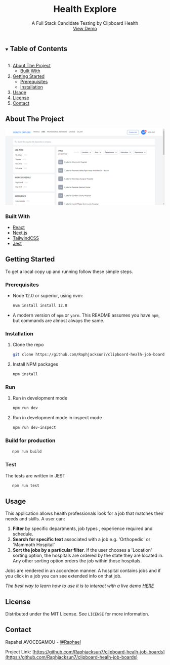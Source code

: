 <!-- PROJECT LOGO -->
<br />
<p align="center">
  <h1 align="center">Health Explore</h1>

  <p align="center">
    A Full Stack Candidate Testing by Clipboard Health
    <br />
    <a href="https://health-explore-mu.vercel.app/">View Demo</a>
  </p>
</p>

<!-- TABLE OF CONTENTS -->
<details open="open">
  <summary><h2 style="display: inline-block">Table of Contents</h2></summary>
  <ol>
    <li>
      <a href="#about-the-project">About The Project</a>
      <ul>
        <li><a href="#built-with">Built With</a></li>
      </ul>
    </li>
    <li>
      <a href="#getting-started">Getting Started</a>
      <ul>
        <li><a href="#prerequisites">Prerequisites</a></li>
        <li><a href="#installation">Installation</a></li>
      </ul>
    </li>
    <li><a href="#usage">Usage</a></li>
    <li><a href="#license">License</a></li>
    <li><a href="#contact">Contact</a></li>
  </ol>
</details>

<!-- ABOUT THE PROJECT -->

## About The Project

![Product Name Screen Shot](screenshots/screenshot.png)

### Built With

- [React](https://reactjs.org/)
- [Next.js](https://nextjs.org/)
- [TailwindCSS](https://tailwindcss.com/)
- [Jest](https://jestjs.io/)

<!-- GETTING STARTED -->

## Getting Started

To get a local copy up and running follow these simple steps.

### Prerequisites

- Node 12.0 or superior, using nvm:
  ```sh
  nvm install install 12.0
  ```
- A modern version of `npm` or `yarn`. This README assumes you have `npm`, but commands are almost always the same.

### Installation

1. Clone the repo
   ```sh
   git clone https://github.com/Raphjacksun7/clipboard-healh-job-boards.git
   ```
2. Install NPM packages
   ```sh
   npm install
   ```

### Run

1. Run in development mode
   ```sh
   npm run dev
   ```
2. Run in development mode in inspect mode
   ```sh
   npm run dev-inspect
   ```

### Build for production

```sh
   npm run build
```

### Test

The tests are written in JEST

```sh
   npm run test
```

<!-- USAGE EXAMPLES -->

## Usage

This application allows health professionals look for a job that matches their needs and skills. A user can:

1. **Filter** by specific departments, job types , experience required and schedule.
2. **Search for specific text** associated with a job e.g. 'Orthopedic' or 'Mammoth Hospital'
3. **Sort the jobs by a particular filter**. If the user chooses a 'Location' sorting option, the hospitals are ordered by the state they are located in. Any other sorting option orders the job within those hospitals.

Jobs are rendered in an accordeon manner. A hospital contains jobs and if you click in a job you can see extended info on that job.

_The best way to learn how to use it is to interact with a live demo [HERE](https://health-explore-mu.vercel.app/)_

<!-- LICENSE -->

## License

Distributed under the MIT License. See `LICENSE` for more information.

<!-- CONTACT -->

## Contact

Rapahel AVOCEGAMOU - [@Raphael](https://linkedin.com/in/raphael-avocegamou-b70557111)

Project Link: [https://github.com/Raphjacksun7/clipboard-healh-job-boards](https://github.com/Raphjacksun7/clipboard-healh-job-boards)
